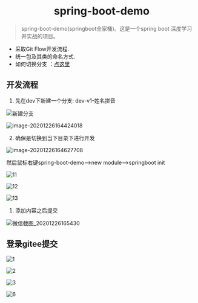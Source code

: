 <center><h1>spring-boot-demo
</center>

> spring-boot-demo(springboot全家桶)。这是一个spring boot 深度学习并实战的项目。

- 采取Git Flow开发流程.
- 统一包及其类的命名方式.
- 如何切换分支 ：[点这里](https://jingyan.baidu.com/article/93f9803fff50c9a1e56f5542.html)

## 开发流程

1. 先在dev下新建一个分支: dev-v1-姓名拼音

![新建分支](https://nateshao-blog.oss-cn-shenzhen.aliyuncs.com/img/image-20201226164249793.png)

![image-20201226164424018](https://nateshao-blog.oss-cn-shenzhen.aliyuncs.com/img/image-20201226164424018.png)

2. 确保是切换到当下目录下进行开发

![image-20201226164627708](https://nateshao-blog.oss-cn-shenzhen.aliyuncs.com/img/image-20201226164627708.png)

然后鼠标右键spring-boot-demo-->new module-->springboot  init 

![11](https://nateshao-blog.oss-cn-shenzhen.aliyuncs.com/img/11.png)

![12](https://nateshao-blog.oss-cn-shenzhen.aliyuncs.com/img/12.png)

![13](https://nateshao-blog.oss-cn-shenzhen.aliyuncs.com/img/13.png)

1. 添加内容之后提交

![微信截图_20201226165430](https://nateshao-blog.oss-cn-shenzhen.aliyuncs.com/img/微信截图_20201226165430.png)

## 登录gitee提交

![1](https://nateshao-blog.oss-cn-shenzhen.aliyuncs.com/img/1.png)

![2](https://nateshao-blog.oss-cn-shenzhen.aliyuncs.com/img/2.png)

![3](https://nateshao-blog.oss-cn-shenzhen.aliyuncs.com/img/3.png)

![6](https://nateshao-blog.oss-cn-shenzhen.aliyuncs.com/img/6.png)